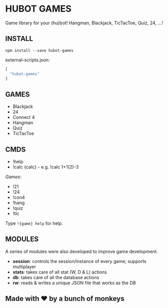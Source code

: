 # HUBOT GAMES

Game library for your (hu)bot! Hangman, Blackjack, TicTacToe, Quiz, 24, ...!

## INSTALL

```
npm install --save hubot-games
```

external-scripts.json:
```javascript
[
  "hubot-games"
]
```

## GAMES

- Blackjack
- 24
- Connect 4
- Hangman
- Quiz
- TicTacToe

## CMDS

- !help
- !calc {calc} - e.g. !calc 1+1(2)-3

*Games*:
- !21
- !24
- !con4
- !hang
- !quiz
- !tic

Type ```!{game} help``` for help.

## MODULES

A series of modules were also developed to improve game development.

- **session**: controls the session/instance of every game; supports multiplayer
- **stats**: takes care of all stat (W, D & L) actions
- **db**: takes care of all the database actions
- **rw**: reads & writes a unique JSON file that works as the DB

## Made with ♥ by a bunch of monkeys
